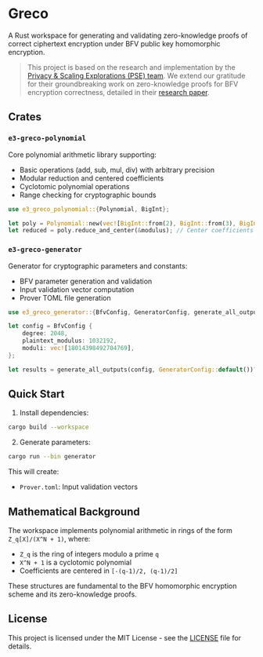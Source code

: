 # Greco

A Rust workspace for generating and validating zero-knowledge proofs of correct ciphertext encryption under BFV public key homomorphic encryption.

> This project is based on the research and implementation by the [Privacy & Scaling Explorations (PSE) team](https://github.com/privacy-scaling-explorations/greco). We extend our gratitude for their groundbreaking work on zero-knowledge proofs for BFV encryption correctness, detailed in their [research paper](https://eprint.iacr.org/2024/594).

## Crates

### `e3-greco-polynomial`

Core polynomial arithmetic library supporting:

- Basic operations (add, sub, mul, div) with arbitrary precision
- Modular reduction and centered coefficients
- Cyclotomic polynomial operations
- Range checking for cryptographic bounds

```rust
use e3_greco_polynomial::{Polynomial, BigInt};

let poly = Polynomial::new(vec![BigInt::from(2), BigInt::from(3), BigInt::from(1)]); // 2x² + 3x + 1
let reduced = poly.reduce_and_center(&modulus); // Center coefficients in [-q/2, q/2]
```

### `e3-greco-generator`

Generator for cryptographic parameters and constants:

- BFV parameter generation and validation
- Input validation vector computation
- Prover TOML file generation

```rust
use e3_greco_generator::{BfvConfig, GeneratorConfig, generate_all_outputs};

let config = BfvConfig {
    degree: 2048,
    plaintext_modulus: 1032192,
    moduli: vec![18014398492704769],
};

let results = generate_all_outputs(config, GeneratorConfig::default())?;
```

## Quick Start

1. Install dependencies:

```bash
cargo build --workspace
```

2. Generate parameters:

```bash
cargo run --bin generator
```

This will create:

- `Prover.toml`: Input validation vectors

## Mathematical Background

The workspace implements polynomial arithmetic in rings of the form `Z_q[X]/(X^N + 1)`, where:

- `Z_q` is the ring of integers modulo a prime `q`
- `X^N + 1` is a cyclotomic polynomial
- Coefficients are centered in `[-(q-1)/2, (q-1)/2]`

These structures are fundamental to the BFV homomorphic encryption scheme and its zero-knowledge proofs.

## License

This project is licensed under the MIT License - see the [LICENSE](LICENSE) file for details.
